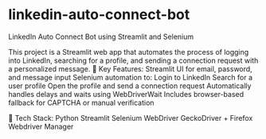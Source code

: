 # linkedin-auto-connect-bot
LinkedIn Auto Connect Bot using Streamlit and Selenium

This project is a Streamlit web app that automates the process of logging into LinkedIn, searching for a profile, and sending a connection request with a personalized message.
🔧 Key Features:
Streamlit UI for email, password, and message input
Selenium automation to:
Login to LinkedIn
Search for a user profile
Open the profile and send a connection request
Automatically handles delays and waits using WebDriverWait
Includes browser-based fallback for CAPTCHA or manual verification

🚀 Tech Stack:
Python
Streamlit
Selenium WebDriver
GeckoDriver + Firefox
Webdriver Manager

